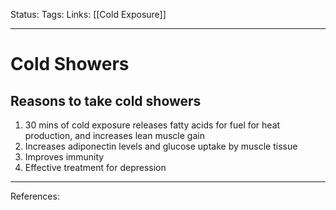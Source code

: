 Status:
Tags:
Links: [[Cold Exposure]]
___
# Cold Showers
## Reasons to take cold showers
1. 30 mins of cold exposure releases fatty acids for fuel for heat production, and increases lean muscle gain
2. Increases adiponectin levels and glucose uptake by muscle tissue
3. Improves immunity
4. Effective treatment for depression
___
References: